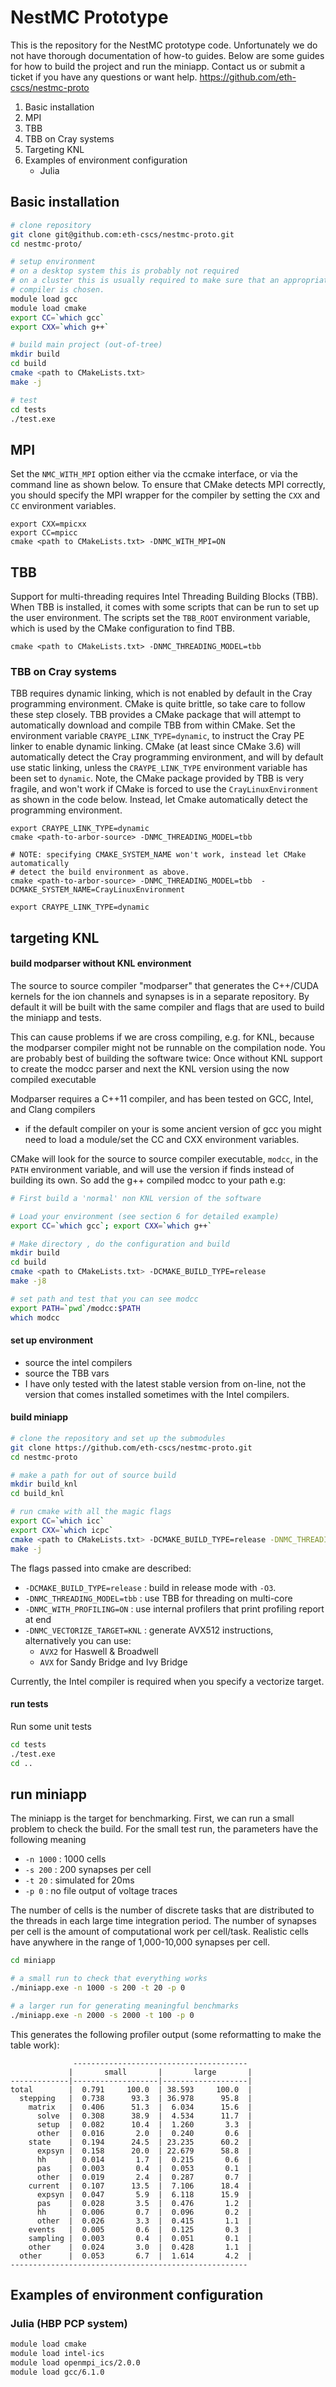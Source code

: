 # NestMC Prototype

This is the repository for the NestMC prototype code. Unfortunately we do not have thorough documentation of how-to guides.
Below are some guides for how to build the project and run the miniapp.
Contact us or submit a ticket if you have any questions or want help.
https://github.com/eth-cscs/nestmc-proto

1. Basic installation
2. MPI
3. TBB
4. TBB on Cray systems
5. Targeting KNL
6. Examples of environment configuration
    - Julia
    
## Basic installation
```bash
# clone repository
git clone git@github.com:eth-cscs/nestmc-proto.git
cd nestmc-proto/

# setup environment
# on a desktop system this is probably not required
# on a cluster this is usually required to make sure that an appropriate
# compiler is chosen.
module load gcc
module load cmake
export CC=`which gcc`
export CXX=`which g++`

# build main project (out-of-tree)
mkdir build
cd build
cmake <path to CMakeLists.txt>
make -j

# test
cd tests
./test.exe
```

## MPI

Set the `NMC_WITH_MPI` option either via the ccmake interface, or via the command line as shown below.
To ensure that CMake detects MPI correctly, you should specify the MPI wrapper for the compiler by setting the `CXX` and `CC` environment variables.

```
export CXX=mpicxx
export CC=mpicc
cmake <path to CMakeLists.txt> -DNMC_WITH_MPI=ON
```

## TBB

Support for multi-threading requires Intel Threading Building Blocks (TBB).
When TBB is installed, it comes with some scripts that can be run to set up the user environment.
The scripts set the `TBB_ROOT` environment variable, which is used by the CMake configuration to find TBB.

```
cmake <path to CMakeLists.txt> -DNMC_THREADING_MODEL=tbb
```

### TBB on Cray systems

TBB requires dynamic linking, which is not enabled by default in the Cray programming environment.
CMake is quite brittle, so take care to follow these step closely.
TBB provides a CMake package that will attempt to automatically download and compile TBB from within CMake.
Set the environment variable `CRAYPE_LINK_TYPE=dynamic`, to instruct the Cray PE linker to enable dynamic linking.
CMake (at least since CMake 3.6) will automatically detect the Cray programming environment, and will by default use static linking, unless the `CRAYPE_LINK_TYPE` environment variable has been set to `dynamic`.
Note, the CMake package provided by TBB is very fragile, and won't work if CMake is forced to use the `CrayLinuxEnvironment` as shown in the code below. Instead, let Cmake automatically detect the programming environment.

```
export CRAYPE_LINK_TYPE=dynamic
cmake <path-to-arbor-source> -DNMC_THREADING_MODEL=tbb

# NOTE: specifying CMAKE_SYSTEM_NAME won't work, instead let CMake automatically
# detect the build environment as above.
cmake <path-to-arbor-source> -DNMC_THREADING_MODEL=tbb  -DCMAKE_SYSTEM_NAME=CrayLinuxEnvironment
```

```
export CRAYPE_LINK_TYPE=dynamic
```

## targeting KNL

#### build modparser without KNL environment

The source to source compiler "modparser" that generates the C++/CUDA kernels for the ion channels and synapses is in a separate repository.
By default it will be built with the same compiler and flags that are used to build the miniapp and tests.

This can cause problems if we are cross compiling, e.g. for KNL, because the modparser compiler might not be runnable on the compilation node.
You are probably best of building the software twice: Once without KNL support to create the modcc parser and next the KNL version using
the now compiled executable

Modparser requires a C++11 compiler, and has been tested on GCC, Intel, and Clang compilers
  - if the default compiler on your is some ancient version of gcc you might need to load a module/set the CC and CXX environment variables.

CMake will look for the source to source compiler executable, `modcc`, in the `PATH` environment variable, and will use the version if finds instead of building its own.
So add the g++ compiled modcc to your path
e.g:

```bash
# First build a 'normal' non KNL version of the software

# Load your environment (see section 6 for detailed example)
export CC=`which gcc`; export CXX=`which g++`

# Make directory , do the configuration and build
mkdir build
cd build
cmake <path to CMakeLists.txt> -DCMAKE_BUILD_TYPE=release
make -j8

# set path and test that you can see modcc
export PATH=`pwd`/modcc:$PATH
which modcc
```

#### set up environment

- source the intel compilers
- source the TBB vars
- I have only tested with the latest stable version from on-line, not the version that comes installed sometimes with the Intel compilers.

#### build miniapp

```bash
# clone the repository and set up the submodules
git clone https://github.com/eth-cscs/nestmc-proto.git
cd nestmc-proto

# make a path for out of source build
mkdir build_knl
cd build_knl

# run cmake with all the magic flags
export CC=`which icc`
export CXX=`which icpc`
cmake <path to CMakeLists.txt> -DCMAKE_BUILD_TYPE=release -DNMC_THREADING_MODEL=tbb -DNMC_WITH_PROFILING=ON -DNMC_VECTORIZE_TARGET=KNL
make -j
```

The flags passed into cmake are described:
  - `-DCMAKE_BUILD_TYPE=release` : build in release mode with `-O3`.
  - `-DNMC_THREADING_MODEL=tbb` : use TBB for threading on multi-core
  - `-DNMC_WITH_PROFILING=ON` : use internal profilers that print profiling report at end
  - `-DNMC_VECTORIZE_TARGET=KNL` : generate AVX512 instructions, alternatively you can use:
    - `AVX2` for Haswell & Broadwell
    - `AVX` for Sandy Bridge and Ivy Bridge

Currently, the Intel compiler is required when you specify a vectorize target.

#### run tests

Run some unit tests
```bash
cd tests
./test.exe
cd ..
```

## run miniapp

The miniapp is the target for benchmarking.
First, we can run a small problem to check the build.
For the small test run, the parameters have the following meaning
  - `-n 1000` : 1000 cells
  - `-s 200` : 200 synapses per cell
  - `-t 20`  : simulated for 20ms
  - `-p 0`   : no file output of voltage traces

The number of cells is the number of discrete tasks that are distributed to the threads in each large time integration period.
The number of synapses per cell is the amount of computational work per cell/task.
Realistic cells have anywhere in the range of 1,000-10,000 synapses per cell.

```bash
cd miniapp

# a small run to check that everything works
./miniapp.exe -n 1000 -s 200 -t 20 -p 0

# a larger run for generating meaningful benchmarks
./miniapp.exe -n 2000 -s 2000 -t 100 -p 0
```

This generates the following profiler output (some reformatting to make the table work):

```
              ---------------------------------------
             |       small       |       large       |
-------------|-------------------|-------------------|
total        |  0.791     100.0  | 38.593     100.0  |
  stepping   |  0.738      93.3  | 36.978      95.8  |
    matrix   |  0.406      51.3  |  6.034      15.6  |
      solve  |  0.308      38.9  |  4.534      11.7  |
      setup  |  0.082      10.4  |  1.260       3.3  |
      other  |  0.016       2.0  |  0.240       0.6  |
    state    |  0.194      24.5  | 23.235      60.2  |
      expsyn |  0.158      20.0  | 22.679      58.8  |
      hh     |  0.014       1.7  |  0.215       0.6  |
      pas    |  0.003       0.4  |  0.053       0.1  |
      other  |  0.019       2.4  |  0.287       0.7  |
    current  |  0.107      13.5  |  7.106      18.4  |
      expsyn |  0.047       5.9  |  6.118      15.9  |
      pas    |  0.028       3.5  |  0.476       1.2  |
      hh     |  0.006       0.7  |  0.096       0.2  |
      other  |  0.026       3.3  |  0.415       1.1  |
    events   |  0.005       0.6  |  0.125       0.3  |
    sampling |  0.003       0.4  |  0.051       0.1  |
    other    |  0.024       3.0  |  0.428       1.1  |
  other      |  0.053       6.7  |  1.614       4.2  |
-----------------------------------------------------
```

## Examples of environment configuration
### Julia (HBP PCP system)
``` bash
module load cmake
module load intel-ics
module load openmpi_ics/2.0.0
module load gcc/6.1.0
```

